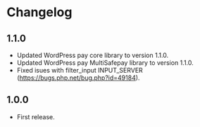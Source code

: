 # Changelog

## 1.1.0
*	Updated WordPress pay core library to version 1.1.0.
*	Updated WordPress pay MultiSafepay library to version 1.1.0.
*	Fixed isues with filter_input INPUT_SERVER (https://bugs.php.net/bug.php?id=49184).

## 1.0.0
*	First release.
